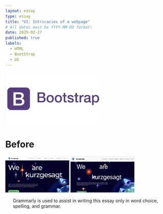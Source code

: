 ```yaml
---
layout: essay
type: essay
title: "UI: Intricacies of a webpage"
# All dates must be YYYY-MM-DD format!
date: 2025-02-27
published: true
labels:
  - HTML
  - BootStrap
  - UI
---
```


<img width="300px" class="rounded float-start pe-4" src="../img/UI-reflect/bootstrap-logo.png">

# Before

<div class="d-flex">
<img width="200px" class="rounded" src="../img/UI-reflect/kurzgesagt-home-port.png">
<img width="200px" class="rounded" src="../img/UI-reflect/my-kurzgesagt-home-port.png">
</div>




<ul>Grammarly is used to assist in writing this essay only in word choice, spelling, and grammar.</ul>
